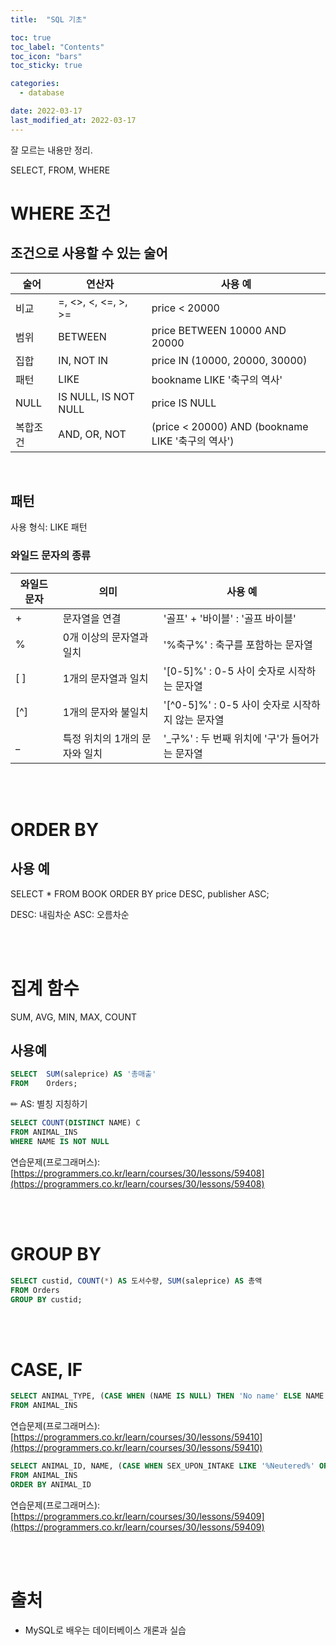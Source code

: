 ```yaml
---
title:  "SQL 기초"

toc: true
toc_label: "Contents"
toc_icon: "bars"
toc_sticky: true

categories:
  - database

date: 2022-03-17
last_modified_at: 2022-03-17
---
```


잘 모르는 내용만 정리.

SELECT, FROM, WHERE

# WHERE 조건

## 조건으로 사용할 수 있는 술어

| 술어     | 연산자               | 사용 예                                           |
| -------- | -------------------- | ------------------------------------------------- |
| 비교     | =, <>, <, <=, >, >=  | price < 20000                                     |
| 범위     | BETWEEN              | price BETWEEN 10000 AND 20000                     |
| 집합     | IN, NOT IN           | price IN (10000, 20000, 30000)                    |
| 패턴     | LIKE                 | bookname LIKE '축구의 역사'                       |
| NULL     | IS NULL, IS NOT NULL | price IS NULL                                     |
| 복합조건 | AND, OR, NOT         | (price < 20000) AND (bookname LIKE '축구의 역사') |

<br>

## 패턴

사용 형식: LIKE 패턴

### 와일드 문자의 종류

| 와일드 문자 | 의미                          | 사용 예                                           |
| ----------- | ----------------------------- | ------------------------------------------------- |
| +           | 문자열을 연결                 | '골프' + '바이블' : '골프 바이블'                 |
| %           | 0개 이상의 문자열과 일치      | '%축구%' : 축구를 포함하는 문자열                 |
| [ ]         | 1개의 문자열과 일치           | '[0-5]%' : 0-5 사이 숫자로 시작하는 문자열        |
| [^]         | 1개의 문자와 불일치           | '\[^0-5]%' : 0-5 사이 숫자로 시작하지 않는 문자열 |
| _           | 특정 위치의 1개의 문자와 일치 | '_구%' : 두 번째 위치에 '구'가 들어가는 문자열    |

<br><br>

# ORDER BY

## 사용 예

SELECT	*
FROM	BOOK
ORDER BY	price DESC, publisher ASC;

DESC: 내림차순
ASC: 오름차순

<br><br>

# 집계 함수

SUM, AVG, MIN, MAX, COUNT

## 사용예

```sql
SELECT	SUM(saleprice) AS '총매출'
FROM	Orders;
```

✏︎ AS: 별칭 지칭하기



```sql
SELECT COUNT(DISTINCT NAME) C
FROM ANIMAL_INS
WHERE NAME IS NOT NULL
```

연습문제(프로그래머스): [https://programmers.co.kr/learn/courses/30/lessons/59408](https://programmers.co.kr/learn/courses/30/lessons/59408)

<br><br>

# GROUP BY

```sql
SELECT custid, COUNT(*) AS 도서수량, SUM(saleprice) AS 총액
FROM Orders
GROUP BY custid;
```

<br><br>

# CASE, IF

```sql
SELECT ANIMAL_TYPE, (CASE WHEN (NAME IS NULL) THEN 'No name' ELSE NAME END) AS NAME, SEX_UPON_INTAKE
FROM ANIMAL_INS
```

연습문제(프로그래머스): [https://programmers.co.kr/learn/courses/30/lessons/59410](https://programmers.co.kr/learn/courses/30/lessons/59410)

```sql
SELECT ANIMAL_ID, NAME, (CASE WHEN SEX_UPON_INTAKE LIKE '%Neutered%' OR SEX_UPON_INTAKE LIKE '%Spayed%' THEN 'O' ELSE 'X' END) AS '중성화'
FROM ANIMAL_INS
ORDER BY ANIMAL_ID
```

연습문제(프로그래머스): [https://programmers.co.kr/learn/courses/30/lessons/59409](https://programmers.co.kr/learn/courses/30/lessons/59409)

<br><br>

# 출처

* MySQL로 배우는 데이터베이스 개론과 실습
